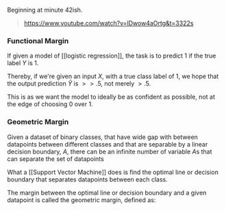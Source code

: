 Beginning at minute 42ish.

> https://www.youtube.com/watch?v=lDwow4aOrtg&t=3322s

### Functional Margin

If given a model of [[logistic regression]], the task is to predict $1$ if the true label $Y$ is $1$. 

Thereby, if we're given an input $X$, with a true class label of $1$, we hope that the output prediction $\hat{Y}$ is $>> .5$, not merely $> .5$.

This is as we want the model to ideally be as confident as possible, not at the edge of choosing $0$ over $1$.

### Geometric Margin

Given a dataset of binary classes, that have wide gap with between datapoints between different classes and that are separable by a linear decision boundary, $A$, there can be an infinite number of variable $A$s that can separate the set of datapoints

What a [[Support Vector Machine]] does is find the optimal line or decision boundary that separates datapoints between each class.

The margin between the optimal line or decision boundary and a given datapoint is called the geometric margin, defined as:

